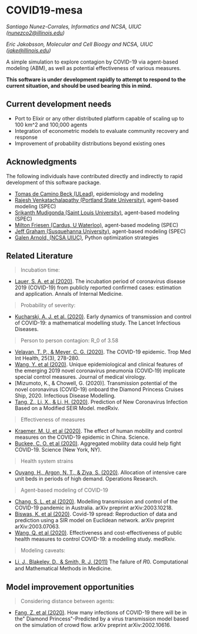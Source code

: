 # COVID19-mesa

*Santiago Nunez-Corrales, Informatics and NCSA, UIUC (nunezco2@illinois.edu)*

*Eric Jakobsson, Molecular and Cell Bioogy and NCSA, UIUC (jake@illinois.edu)*


A simple simulation to explore contagion by COVID-19 via agent-based modeling (ABM), as well as potential effectiveness of various measures.

**This software is under development rapidly to attempt to respond to the current situation, and should be used bearing this in mind.**


## Current development needs

- Port to Elixir or any other distributed platform capable of scaling up to 100 km^2 and 100,000 agents
- Integration of econometric models to evaluate community recovery and response
- Improvement of probability distributions beyond existing ones

## Acknowledgments

The following individuals have contributed directly and indirectly to rapid development of this software package.

* [Tomas de Camino Beck (ULead)](https://cr.linkedin.com/in/tomas-de-camino-beck-ph-d-a64887102), epidemiology and modeling
* [Rajesh Venkatachalapathy (Portland State University)](https://www.linkedin.com/in/rajesh-venkatachalapathy-8931b1115), agent-based modeling (SPEC)
* [Srikanth Mudigonda (Saint Louis University)](https://www.slu.edu/online/contact-us/faculty/srikanth-mudigonda.php), agent-based modeling (SPEC)
* [Milton Friesen (Cardus, U Waterloo)](https://www.cardus.ca/who-we-are/our-team/mfriesen/), agent-based modeling (SPEC)
* [Jeff Graham (Susquehanna University)](https://www.susqu.edu/academics/faculty/fac/jeffrey-graham), agent-based modeling (SPEC)
* [Galen Arnold, (NCSA UIUC)](http://www.ncsa.illinois.edu/assets/php/directory/contact.php?contact=arnoldg), Python optimization strategies 

## Related Literature 

> Incubation time:

* [Lauer, S. A. et al (2020)](https://annals.org/AIM/FULLARTICLE/2762808/INCUBATION-PERIOD-CORONAVIRUS-DISEASE-2019-COVID-19-FROM-PUBLICLY-REPORTED). The incubation period of coronavirus disease 2019 (COVID-19) from publicly reported confirmed cases: estimation and application. Annals of Internal Medicine.

> Probability of severity:

* [Kucharski, A. J. et al. (2020)](https://www.nature.com/articles/s41591-020-0822-7?fbclid=IwAR0tA6W-KvBU3Gy7HqzKGSSZThZM63VgXNCg5vZPKtUmzSWxCUcU71ijAao). Early dynamics of transmission and control of COVID-19: a mathematical modelling study. The Lancet Infectious Diseases.

> Person to person contagion: R_0 of 3.58

* [Velavan, T. P., & Meyer, C. G. (2020)](https://www.researchgate.net/profile/Thirumalaisamy_Velavan3/publication/339232865_The_Covid-19_epidemic/links/5e4c5bbc92851c7f7f456773/The-Covid-19-epidemic.pdf). The COVID-19 epidemic. Trop Med Int Health, 25(3), 278-280.
* [Wang, Y. et al (2020)](https://onlinelibrary.wiley.com/doi/pdf/10.1002/jmv.25748?casa_token=ED00nZrVSF0AAAAA:gSaam7oJuDOAM1suMJI8AvWJlvgsjuqm5i86hkSfsmlzWkEw5JPbhx4ytO_SrJXHRJJfTHscmFYeQG-C). Unique epidemiological and clinical features of the emerging 2019 novel coronavirus pneumonia (COVID‐19) implicate special control measures. Journal of medical virology.
* [Mizumoto, K., & Chowell, G. (2020)]. Transmission potential of the novel coronavirus (COVID-19) onboard the Diamond Princess Cruises Ship, 2020. Infectious Disease Modelling.
* [Tang, Z., Li, X., & Li, H. (2020)](https://www.medrxiv.org/content/medrxiv/early/2020/03/06/2020.03.03.20030858.full.pdf). Prediction of New Coronavirus Infection Based on a Modified SEIR Model. medRxiv.

> Effectiveness of measures

* [Kraemer, M. U. et al (2020)](https://science.sciencemag.org/content/early/2020/03/25/science.abb4218). The effect of human mobility and control measures on the COVID-19 epidemic in China. Science.
* [Buckee, C. O. et al (2020)](https://science.sciencemag.org/content/early/2020/03/20/science.abb8021). Aggregated mobility data could help fight COVID-19. Science (New York, NY).


> Health system strains
* [Ouyang, H., Argon, N. T., & Ziya, S. (2020)](https://pubsonline.informs.org/doi/pdf/10.1287/opre.2019.1876?casa_token=gCED0n_h3kQAAAAA:xG-KCb4jb2kUpLUwOI5CRq6m1Teq-CYPEX65rhiSaNpHpJPs31y2IyTJnCrvvrfAzJlO0Cy5tK4). Allocation of intensive care unit beds in periods of high demand. Operations Research.

> Agent-based modeling of COVID-19

* [Chang, S. L. et al (2020)](https://arxiv.org/pdf/2003.10218.pdf). Modelling transmission and control of the COVID-19 pandemic in Australia. arXiv preprint arXiv:2003.10218.
* [Biswas, K. et al (2020)](https://arxiv.org/pdf/2003.07063.pdf). Covid-19 spread: Reproduction of data and prediction using a SIR model on Euclidean network. arXiv preprint arXiv:2003.07063.
* [Wang, Q. et al (2020)](https://www.medrxiv.org/content/medrxiv/early/2020/03/27/2020.03.20.20039644.full.pdf). Effectiveness and cost-effectiveness of public health measures to control COVID-19: a modelling study. medRxiv.

> Modeling caveats:
* [Li, J., Blakeley, D., & Smith, R. J. (2011)](https://www.ncbi.nlm.nih.gov/pmc/articles/PMC3157160/) The failure of 𝑅0. Computational and Mathematical Methods in Medicine.

## Model improvement opportunities

> Considering distance between agents:

* [Fang, Z. et al (2020)](https://arxiv.org/pdf/2002.10616.pdf). How many infections of COVID-19 there will be in the" Diamond Princess"-Predicted by a virus transmission model based on the simulation of crowd flow. arXiv preprint arXiv:2002.10616.


